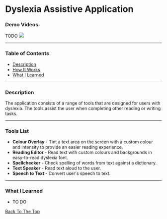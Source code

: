 # Dyslexia Assistive Application

### Demo Videos
TODO ![](?raw=true)

---

### Table of Contents
- [Description](#description)
- [How It Works](#how-it-works)
- [What I Learned](#what-i-learned)

---

### Description

The application consists of a range of tools that are designed for users with dyslexia.
The tools assist the user when completing other reading or writing tasks.

---

### Tools List
- **Colour Overlay** - Tint a text area on the screen with a custom colour and intensity to provide an easier reading experience.
- **Reading Editor** - Read text with custom colours and backgrounds in easy-to-read dyslexia font.
- **Spellchecker** - Check spelling of words from text against a dictionary.
- **Text Speaker** - Read text aloud to the user.
- **Speech to Text** - Convert user's speech to text.
---

### What I Learned
- TO DO

[Back To The Top](#dyslexia-assistive-application)
 
